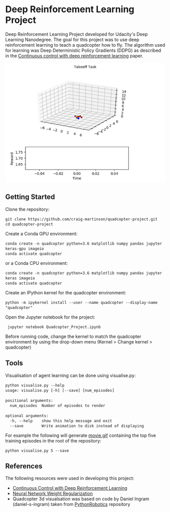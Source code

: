 # Deep Reinforcement Learning Project

Deep Reinforcement Learning Project developed for Udacity's Deep Learning Nanodegree. The goal for this project was to use deep reinforcement learning to teach a quadcopter how to fly. The algorithm used for learning was Deep Deterministic Policy Gradients (DDPG) as described in the [Continuous control with deep reinforcement learning](https://arxiv.org/abs/1509.02971) paper.

![Quadcopter](movie.gif)

## Getting Started

Clone the repository:

``` batch
git clone https://github.com/craig-martinson/quadcopter-project.git
cd quadcopter-project
```

Create a Conda GPU environment:

``` batch
conda create -n quadcopter python=3.6 matplotlib numpy pandas jupyter keras-gpu imageio
conda activate quadcopter
 ```

 or a Conda CPU environment:

 ``` batch
conda create -n quadcopter python=3.6 matplotlib numpy pandas jupyter keras imageio
conda activate quadcopter
 ```

Create an IPython kernel for the quadcopter environment:

``` batch
python -m ipykernel install --user --name quadcopter --display-name "quadcopter"
 ```

Open the Jupyter notebook for the project:

``` batch
 jupyter notebook Quadcopter_Project.ipynb
```

Before running code, change the kernel to match the quadcopter environment by using the drop-down menu (Kernel > Change kernel > quadcopter)

## Tools

Visualisation of agent learning can be done using visualise.py:

``` batch
python visualise.py --help
usage: visualise.py [-h] [--save] [num_episodes]

positional arguments:
  num_episodes  Number of episodes to render

optional arguments:
  -h, --help    show this help message and exit
  --save        Write animation to disk instead of displaying
```

For example the following will generate [movie.gif](movie.gif) containing the top five training episodes in the root of the repository:

``` batch
python visualise.py 5 --save
```

## References

The following resources were used in developing this project:

- [Continuous Control with Deep Reinforcement Learning](https://arxiv.org/abs/1509.02971)
- [Neural Network Weight Regularization](https://chrisalbon.com/deep_learning/keras/neural_network_weight_regularization/)
- Quadcopter 3d visualsation was based on code by Daniel Ingram (daniel-s-ingram) taken from [PythonRobotics](https://github.com/AtsushiSakai/PythonRobotics) repository
